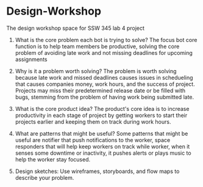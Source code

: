 # Design-Workshop
The design workshop space for SSW 345 lab 4 project

1. What is the core problem each bot is trying to solve?
The focus bot core function is to help team members be productive, solving the core problem of avoiding late work and not missing deadlines for upcoming assignments

2. Why is it a problem worth solving?
The problem is worth solving because late work and missed deadlines causes issues in schedueling that causes companies money, work hours, and the success of project.
Projects may miss their predetermined release date or be filled with bugs, stemming from the problem of having work being submitted late.

3. What is the core product idea?
The product's core idea is to increase productivity in each stage of project by getting workers to start their projects earlier and keeping them on track during work hours.

4. What are patterns that might be useful?
Some patterns that might be useful are notifier that push notifications to the worker, space responders that will help keep workers on track while worker, when it senses some downtime or inactivity, it pushes alerts or plays music to help the worker stay focused.  

5. Design sketches: Use wireframes, storyboards, and flow maps to describe your problem.
